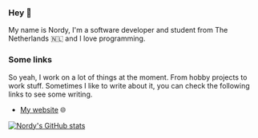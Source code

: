### Hey 👋
My name is Nordy, I'm a software developer and student from The Netherlands 🇳🇱  and I love programming.


### Some links
So yeah, I work on a lot of things at the moment. From hobby projects to work stuff. Sometimes I like to write about it, you can check the following links to see some writing.

- <a href="https://nordyvlasman.nl">My website</a> 🌐

[![Nordy's GitHub stats](https://github-readme-stats.vercel.app/api?username=nordyvlasman&count_private=true)](https://github.com/anuraghazra/github-readme-stats)
